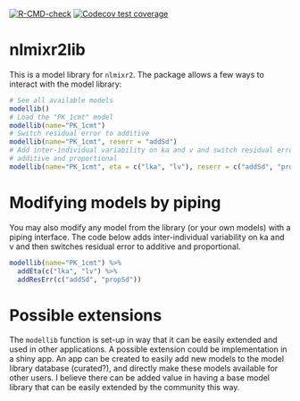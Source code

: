 <!-- badges: start -->
[![R-CMD-check](https://github.com/nlmixr2/nlmixr2lib/actions/workflows/R-CMD-check.yaml/badge.svg)](https://github.com/nlmixr2/nlmixr2lib/actions/workflows/R-CMD-check.yaml)
[![Codecov test coverage](https://codecov.io/gh/nlmixr2/nlmixr2lib/branch/main/graph/badge.svg)](https://app.codecov.io/gh/nlmixr2/nlmixr2lib?branch=main)
<!-- badges: end -->

# nlmixr2lib

This is a model library for `nlmixr2`.  The package allows a few ways to interact with the model library:


```r
# See all available models
modellib()
# Load the "PK_1cmt" model
modellib(name="PK_1cmt")
# Switch residual error to additive
modellib(name="PK_1cmt", reserr = "addSd")
# Add inter-individual variability on ka and v and switch residual error to
# additive and proportional
modellib(name="PK_1cmt", eta = c("lka", "lv"), reserr = c("addSd", "propSd"))
```

# Modifying models by piping

You may also modify any model from the library (or your own models) with a
piping interface.  The code below adds inter-individual variability on ka and v
and then switches residual error to additive and proportional.

```r
modellib(name="PK_1cmt") %>%
  addEta(c("lka", "lv") %>%
  addResErr(c("addSd", "propSd"))
```

# Possible extensions

The `modellib` function is set-up in way that it can be easily
extended and used in other applications.  A possible extension could
be implementation in a shiny app. An app can be created to easily add
new models to the model library database (curated?), and directly make
these models available for other users.  I believe there can be added
value in having a base model library that can be easily extended by
the community this way.
